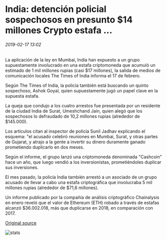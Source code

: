 # India: detención policial sospechosos en presunto $14 millones Crypto estafa ...

###### 2019-02-17 13:02

La aplicación de la ley en Mumbai, India han expuesto a un grupo supuestamente involucrado en una estafa criptomoneda que acumuló un estimado de 1 mil millones rupias (casi $17 millones), la salida de medios de comunicación locales The Times of India informa el 17 de febrero.

Según The Times of India, la policía también está buscando un quinto sospechoso, Ashok Goyal, quien supuestamente jugó un papel clave en la supuesta estafa.

La queja que condujo a los cuatro arrestos fue presentada por un residente de la ciudad India de Surat, Umeshchand Jain, quien alegó que los sospechosos lo defraudado de 10,2 millones rupias (alrededor de $145.000).

Los artículos citan al inspector de policía Sunil Jadhav explicando el esquema: "el acusado celebró reuniones en Mumbai, Surat, y otras partes de Gujarat, y atrajo a la gente a invertir su dinero duramente ganado prometiendo duplicarlo en dos meses.

Según el informe, el grupo lanzó una criptomoneda denominada "Cashcoin" hace un año, que luego vendió a los inversionistas, prometiéndoles duplicar sus inversiones.

El mes pasado, la policía India también arrestó a un asociado de un grupo acusado de llevar a cabo una estafa criptográfica que involucraba 5 mil millones rupias (alrededor de $71,6 millones).

Un informe publicado por la compañía de análisis criptográfico Chainalysis en enero reveló que el valor de Ethereum (ETH) robado a través de estafas alcanzó $36.002.018, más que duplicarse en 2018, en comparación con 2017.

[Original source](https://cointelegraph.com/news/india-police-arrest-suspects-in-alleged-14-million-crypto-scam)

![stats](https://c.statcounter.com/11760860/0/a89fa40b/1/ "stats")